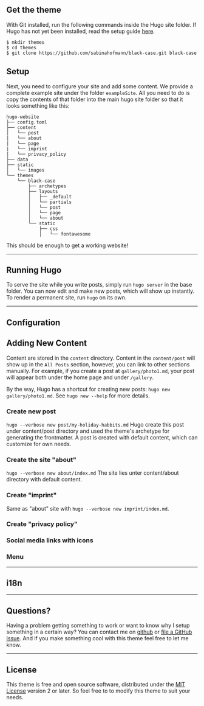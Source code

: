 ## Get the theme
With Git installed, run the following commands inside the Hugo site folder. If Hugo has not yet been installed, read the setup guide [here](https://gohugo.io/overview/installing/).

```
$ mkdir themes
$ cd themes
$ git clone https://github.com/sabinahofmann/black-case.git black-case
```

## Setup
Next, you need to configure your site and add some content. We provide a complete example site under the folder `exampleSite`. All you need to do is copy the contents of that folder into the main hugo site folder so that it looks something like this:
```
hugo-website
├── config.toml
├── content
│   └── post
|   └── about
|   └── page
|   └── imprint
|   └── privacy_policy
├── data
├── static
│   └── images
└── themes
    └── black-case
        ├── archetypes
        ├── layouts
        │   ├── _default
        │   └── partials
        │   └── post
        │   └── page
        │   └── about
        └── static
            ├── css
            │   └── fontawesome

```

This should be enough to get a working website!

---
## Running Hugo

To serve the site while you write posts, simply run `hugo server` in the base folder. You can now edit and make new posts, which will show up instantly. To render a permanent site, run `hugo` on its own.

---

## Configuration

## Adding New Content

Content are stored in the `content` directory. Content in the `content/post` will show up in the `All Posts` section, however, you can link to other sections manually.
For example, if you create a post at `gallery/photo1.md`, your post will appear both under the home page and under `/gallery`.

By the way, Hugo has a shortcut for creating new posts: `hugo new gallery/photo1.md`. See `hugo new --help` for more details.

### Create new post
`hugo --verbose new post/my-holiday-habbits.md`
Hugo create this post under content/post directory and used the theme's archetype for generating the frontmatter.
A post is created with default content, which can customize for own needs.

### Create the site "about"
`hugo --verbose new about/index.md`
The site lies unter content/about directory with default content.

### Create "imprint"
Same as "about" site with `hugo --verbose new imprint/index.md`.

### Create "privacy policy"

### Social media links with icons

### Menu

---

## i18n


---

## Questions?

Having a problem getting something to work or want to know why I setup something in a certain way? You can contact me on [github](https://github.com/sabinahofmann) or [file a GitHub Issue](https://github.com/sabinahofmann/black-case/issues/new). And if you make something cool with this theme feel free to let me know.

---

## License

This theme is free and open source software, distributed under the [MIT License](https://github.com/sabinahofmann/black-case/blob/master/LICENSE.md) version 2 or later. So feel free to to modify this theme to suit your needs.

